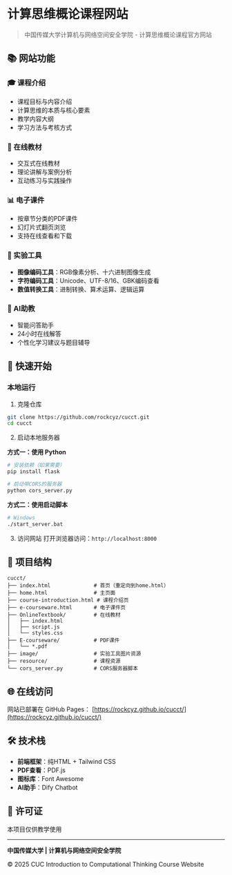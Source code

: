 # 计算思维概论课程网站

> 中国传媒大学计算机与网络空间安全学院 - 计算思维概论课程官方网站

## 📚 网站功能

### 🎓 课程介绍
- 课程目标与内容介绍
- 计算思维的本质与核心要素
- 教学内容大纲
- 学习方法与考核方式

### 📖 在线教材
- 交互式在线教材
- 理论讲解与案例分析
- 互动练习与实践操作

### 📊 电子课件
- 按章节分类的PDF课件
- 幻灯片式翻页浏览
- 支持在线查看和下载

### 🧪 实验工具
- **图像编码工具**：RGB像素分析、十六进制图像生成
- **字符编码工具**：Unicode、UTF-8/16、GBK编码查看
- **数值转换工具**：进制转换、算术运算、逻辑运算

### 🤖 AI助教
- 智能问答助手
- 24小时在线解答
- 个性化学习建议与题目辅导

## 🚀 快速开始

### 本地运行

1. 克隆仓库
```bash
git clone https://github.com/rockcyz/cucct.git
cd cucct
```

2. 启动本地服务器

**方式一：使用 Python**
```bash
# 安装依赖（如果需要）
pip install flask

# 启动带CORS的服务器
python cors_server.py
```

**方式二：使用启动脚本**
```bash
# Windows
./start_server.bat
```

3. 访问网站
打开浏览器访问：`http://localhost:8000`

## 📁 项目结构

```
cucct/
├── index.html              # 首页（重定向到home.html）
├── home.html               # 主页面
├── course-introduction.html # 课程介绍页
├── e-courseware.html       # 电子课件页
├── OnlineTextbook/         # 在线教材
│   ├── index.html
│   ├── script.js
│   └── styles.css
├── E-courseware/           # PDF课件
│   └── *.pdf
├── image/                  # 实验工具图片资源
├── resource/               # 课程资源
└── cors_server.py          # CORS服务器脚本
```

## 🌐 在线访问

网站已部署在 GitHub Pages：
[https://rockcyz.github.io/cucct/](https://rockcyz.github.io/cucct/)

## 🛠️ 技术栈

- **前端框架**：纯HTML + Tailwind CSS
- **PDF查看**：PDF.js
- **图标库**：Font Awesome
- **AI助手**：Dify Chatbot

## 📄 许可证

本项目仅供教学使用

---

**中国传媒大学 | 计算机与网络空间安全学院**

© 2025 CUC Introduction to Computational Thinking Course Website
